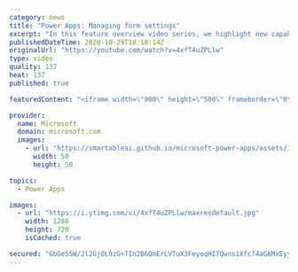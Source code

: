 ```yaml
---
category: news
title: "Power Apps: Managing form settings"
excerpt: "In this feature overview video series, we highlight new capabilities included in the latest update to Microsoft Power Apps.  Improvements to Microsoft Power Apps for managing form settings and events allow users to set various features on a form in the new modern designer.   Get the most out of Power"
publishedDateTime: 2020-10-29T18:18:14Z
originalUrl: "https://youtube.com/watch?v=4xfT4uZPLlw"
type: video
quality: 137
heat: 137
published: true

featuredContent: "<iframe width=\"800\" height=\"500\" frameborder=\"0\" src=\"https://www.youtube.com/embed/4xfT4uZPLlw\" allow=\"accelerometer; autoplay; encrypted-media; gyroscope; picture-in-picture\" allowfullscreen></iframe>"

provider:
  name: Microsoft
  domain: microsoft.com
  images:
    - url: "https://smartableai.github.io/microsoft-power-apps/assets/images/organizations/microsoft.com-50x50.jpg"
      width: 50
      height: 50

topics:
  - Power Apps

images:
  - url: "https://i.ytimg.com/vi/4xfT4uZPLlw/maxresdefault.jpg"
    width: 1280
    height: 720
    isCached: true

secured: "GbGe55W/2l2GjOL9zG+TIn2B6QmErLVTuX3FeyoqHI7Qwns1XfcT4aG8MxEyySIzlMTYoopKMNOUccx9B+61tBpueSXxuLMekcC/rJbZIv7+dZlOk54br3+Q8KzB1SCptYAX0lScydRJli1EgXqxeBSKgf23c0utnDt+xgU+ON8oKiswhx5UyNESM5ZWr3+1SnPgaQ0kk086jc+UG3StPkbU6HqQmMtHrB8McO/ft0f9UDok+VzMlgsULMoHy2PiLiHLiNpNOr0jzCVhkScuIvRFHzPmXpzxG3AutOewmET8h75Pa1Ti6y3K1sqTooGK585XffoINT5P1LgaGeNw1hLp/IxHGWIiC1IuRCDyZVfooilNm8FlGxctLIJdi5M1Bax5Zu5furX1r1J/soyr370QNTiHc1e2NNta+1RrF5M=;o0edfd6KAQjukQhDNNwXGw=="
---
```


